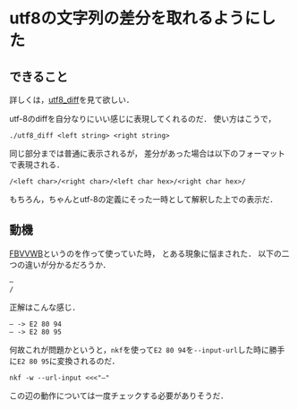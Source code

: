utf8の文字列の差分を取れるようにした
======================

できること
---------

詳しくは，[utf8_diff](https://github.com:GuiltyCat/utf8_diff)を見て欲しい．

utf-8のdiffを自分なりにいい感じに表現してくれるのだ．
使い方はこうで，

```
./utf8_diff <left string> <right string>
```

同じ部分までは普通に表示されるが，
差分があった場合は以下のフォーマットで表現される．

```
/<left char>/<right char>/<left char hex>/<right char hex>/
```

もちろん，ちゃんとutf-8の定義にそった一時として解釈した上での表示だ．


動機
---------

[FBVVWB](https://github.com:GuiltyCat/fbvvwb)というのを作って使っていた時，
とある現象に悩まされた．
以下の二つの違いが分かるだろうか．

```
―
/
```

正解はこんな感じ．

```
― -> E2 80 94
— -> E2 80 95
```

何故これが問題かというと，`nkf`を使って`E2 80 94`を`--input-url`した時に勝手に`E2 80 95`に変換されるのだ．

```
nkf -w --url-input <<<"―"
```

この辺の動作については一度チェックする必要がありそうだ．

